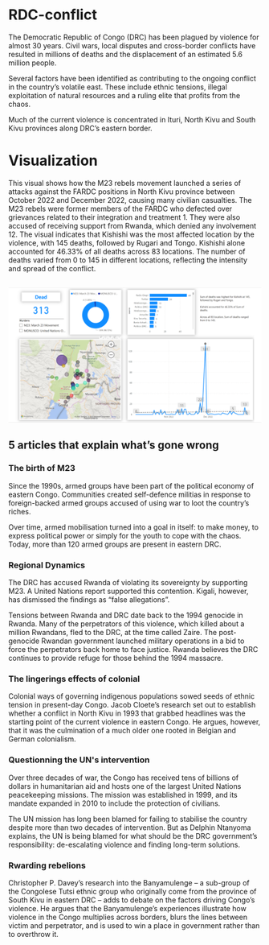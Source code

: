 # RDC-conflict
The Democratic Republic of Congo (DRC) has been plagued by violence for almost 30 years. Civil wars, local disputes and cross-border conflicts have resulted in millions of deaths and the displacement of an estimated 5.6 million people.

Several factors have been identified as contributing to the ongoing conflict in the country’s volatile east. These include ethnic tensions, illegal exploitation of natural resources and a ruling elite that profits from the chaos.

Much of the current violence is concentrated in Ituri, North Kivu and South Kivu provinces along DRC’s eastern border.
# Visualization 
This visual shows how the M23 rebels movement launched a series of attacks against the FARDC positions in North Kivu province between October 2022 and December 2022, causing many civilian casualties. The M23 rebels were former members of the FARDC who defected over grievances related to their integration and treatment 1. They were also accused of receiving support from Rwanda, which denied any involvement 12. The visual indicates that Kishishi was the most affected location by the violence, with 145 deaths, followed by Rugari and Tongo. Kishishi alone accounted for 46.33% of all deaths across 83 locations. The number of deaths varied from 0 to 145 in different locations, reflecting the intensity and spread of the conflict. 
##
![Dashboard](./R.png)
## 5 articles that explain what’s gone wrong
### The birth of M23
Since the 1990s, armed groups have been part of the political economy of eastern Congo. Communities created self-defence militias in response to foreign-backed armed groups accused of using war to loot the country’s riches.

Over time, armed mobilisation turned into a goal in itself: to make money, to express political power or simply for the youth to cope with the chaos. Today, more than 120 armed groups are present in eastern DRC.
### Regional Dynamics 
The DRC has accused Rwanda of violating its sovereignty by supporting M23. A United Nations report supported this contention. Kigali, however, has dismissed the findings as “false allegations”.

Tensions between Rwanda and DRC date back to the 1994 genocide in Rwanda. Many of the perpetrators of this violence, which killed about a million Rwandans, fled to the DRC, at the time called Zaire. The post-genocide Rwandan government launched military operations in a bid to force the perpetrators back home to face justice. Rwanda believes the DRC continues to provide refuge for those behind the 1994 massacre.

### The lingerings effects of colonial 
Colonial ways of governing indigenous populations sowed seeds of ethnic tension in present-day Congo. Jacob Cloete’s research set out to establish whether a conflict in North Kivu in 1993 that grabbed headlines was the starting point of the current violence in eastern Congo. He argues, however, that it was the culmination of a much older one rooted in Belgian and German colonialism.

### Questionning the UN's intervention 
Over three decades of war, the Congo has received tens of billions of dollars in humanitarian aid and hosts one of the largest United Nations peacekeeping missions. The mission was established in 1999, and its mandate expanded in 2010 to include the protection of civilians.

The UN mission has long been blamed for failing to stabilise the country despite more than two decades of intervention. But as Delphin Ntanyoma explains, the UN is being blamed for what should be the DRC government’s responsibility: de-escalating violence and finding long-term solutions.

### Rwarding rebelions 
Christopher P. Davey’s research into the Banyamulenge – a sub-group of the Congolese Tutsi ethnic group who originally come from the province of South Kivu in eastern DRC – adds to debate on the factors driving Congo’s violence. He argues that the Banyamulenge’s experiences illustrate how violence in the Congo multiplies across borders, blurs the lines between victim and perpetrator, and is used to win a place in government rather than to overthrow it.
